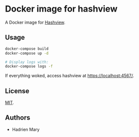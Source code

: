# Docker image for hashview

A Docker image for [Hashview](https://github.com/hashview/hashview).

## Usage

```bash
docker-compose build
docker-compose up -d

# Display logs with:
docker-compose logs -f
```

If everything woked, access hashview at [https://localhost:4567/](https://localhost:4567/).

## License

[MIT](./LICENSE).

## Authors

- Hadrien Mary
